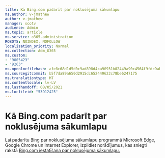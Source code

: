 ```yaml
---
title: Kā Bing.com padarīt par noklusējuma sākumlapu
ms.author: v-jmathew
author: v-jmathew
manager: scotv
audience: Admin
ms.topic: article
ms.service: o365-administration
ROBOTS: NOINDEX, NOFOLLOW
localization_priority: Normal
ms.collection: Adm_O365
ms.custom:
- "9005423"
- "9263"
ms.openlocfilehash: afe8c68d1d5d0c9ad898d4ca90931b02449a90c4564f9fdc9abfaf6ce53aeba1
ms.sourcegitcommit: b5f7da89a650d2915dc652449623c78be6247175
ms.translationtype: MT
ms.contentlocale: lv-LV
ms.lasthandoff: 08/05/2021
ms.locfileid: "53912425"
---
```

# <a name="make-bingcom-the-default-home-page"></a>Kā Bing.com padarīt par noklusējuma sākumlapu

Lai padarītu Bing par noklusējuma sākumlapu programmā Microsoft Edge, Google Chrome un Internet Explorer, izpildiet norādījumus, kas sniegti rakstā [Bing.com iestatīšana par noklusējuma sākumlapu.](https://go.microsoft.com/fwlink/?linkid=2149816)
